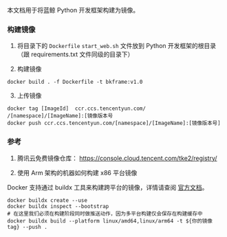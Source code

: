 
本文档用于将蓝鲸 Python 开发框架构建为镜像。


### 构建镜像

1. 将目录下的 `Dockerfile` `start_web.sh` 文件放到 Python 开发框架的根目录（跟 requirements.txt 文件同级的目录下）

2. 构建镜像
```
docker build . -f Dockerfile -t bkframe:v1.0
```

3. 上传镜像
```
docker tag [ImageId]  ccr.ccs.tencentyun.com/ /[namespace]/[ImageName]:[镜像版本号
docker push ccr.ccs.tencentyun.com/[namespace]/[ImageName]:[镜像版本号]
```

### 参考

1. 腾讯云免费镜像仓库： https://console.cloud.tencent.com/tke2/registry/

2. 使用 Arm 架构的机器如何构建 x86 平台镜像

Docker 支持通过 buildx 工具来构建跨平台的镜像，详情请查阅 [官方文档]([https://docs.docker.com/desktop/multi-arch/#multi-arch-support-on-docker-desktop)。

```
docker buildx create --use
docker buildx inspect --bootstrap
# 在这里我们必须在构建阶段同时做推送动作，因为多平台构建仅会保存在构建缓存中
docker buildx build --platform linux/amd64,linux/arm64 -t ${你的镜像 tag} --push .
```

